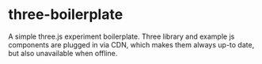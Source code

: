 # three-boilerplate
A simple three.js experiment boilerplate. Three library and example js components are plugged in via CDN, which makes them always up-to date, but also unavailable when offline.
